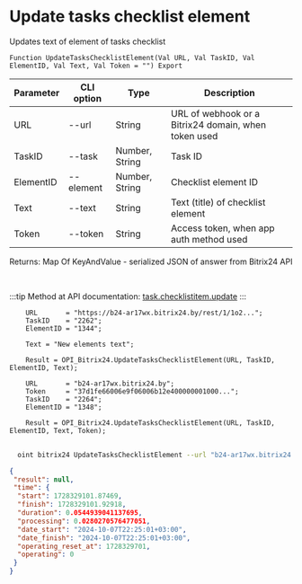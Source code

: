 ﻿---
sidebar_position: 2
---

# Update tasks checklist element
 Updates text of element of tasks checklist



`Function UpdateTasksChecklistElement(Val URL, Val TaskID, Val ElementID, Val Text, Val Token = "") Export`

  | Parameter | CLI option | Type | Description |
  |-|-|-|-|
  | URL | --url | String | URL of webhook or a Bitrix24 domain, when token used |
  | TaskID | --task | Number, String | Task ID |
  | ElementID | --element | Number, String | Checklist element ID |
  | Text | --text | String | Text (title) of checklist element |
  | Token | --token | String | Access token, when app auth method used |

  
  Returns:  Map Of KeyAndValue - serialized JSON of answer from Bitrix24 API

<br/>

:::tip
Method at API documentation: [task.checklistitem.update](https://dev.1c-bitrix.ru/rest_help/tasks/task/checklistitem/update.php)
:::
<br/>


```bsl title="Code example"
    URL       = "https://b24-ar17wx.bitrix24.by/rest/1/1o2...";
    TaskID    = "2262";
    ElementID = "1344";

    Text = "New elements text";

    Result = OPI_Bitrix24.UpdateTasksChecklistElement(URL, TaskID, ElementID, Text);

    URL       = "b24-ar17wx.bitrix24.by";
    Token     = "37d1fe66006e9f06006b12e400000001000...";
    TaskID    = "2264";
    ElementID = "1348";

    Result = OPI_Bitrix24.UpdateTasksChecklistElement(URL, TaskID, ElementID, Text, Token);
```



```sh title="CLI command example"
    
  oint bitrix24 UpdateTasksChecklistElement --url "b24-ar17wx.bitrix24.by" --task "1080" --element "400" --text %text% --token "fe3fa966006e9f06006b12e400000001000..."

```

```json title="Result"
{
 "result": null,
 "time": {
  "start": 1728329101.87469,
  "finish": 1728329101.92918,
  "duration": 0.0544939041137695,
  "processing": 0.0280270576477051,
  "date_start": "2024-10-07T22:25:01+03:00",
  "date_finish": "2024-10-07T22:25:01+03:00",
  "operating_reset_at": 1728329701,
  "operating": 0
 }
}
```
